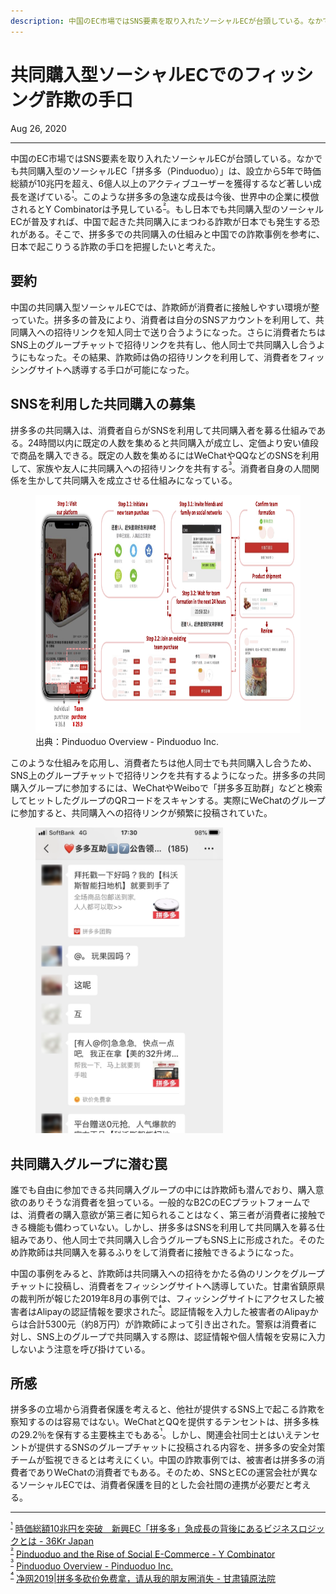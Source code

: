 ```yaml
---
description: 中国のEC市場ではSNS要素を取り入れたソーシャルECが台頭している。なかでも共同購入型のソーシャルEC「拼多多（Pinduoduo）」は、設立から5年で時価総額が10兆円を超え、6億人以上のアクティブユーザーを獲得するなど著しい成長を遂げている。このような拼多多の急速な成長は今後、世界中の企業に模倣されるとY Combinatorは予見している。もし日本でも共同購入型のソーシャルECが普及すれば、中国で起きた共同購入にまつわる詐欺が日本でも発生する恐れがある。そこで、拼多多での共同購入の仕組みと中国での詐欺事例を参考に、日本で起こりうる詐欺の手口を把握したいと考えた。
---
```


# 共同購入型ソーシャルECでのフィッシング詐欺の手口

<time datetime="2020-08-26">Aug 26, 2020</time>

---

中国のEC市場ではSNS要素を取り入れたソーシャルECが台頭している。なかでも共同購入型のソーシャルEC「拼多多（Pinduoduo）」は、設立から5年で時価総額が10兆円を超え、6億人以上のアクティブユーザーを獲得するなど著しい成長を遂げている<sup id="f1">[¹](#fn1)</sup>。このような拼多多の急速な成長は今後、世界中の企業に模倣されるとY Combinatorは予見している<sup id="f2">[²](#fn2)</sup>。もし日本でも共同購入型のソーシャルECが普及すれば、中国で起きた共同購入にまつわる詐欺が日本でも発生する恐れがある。そこで、拼多多での共同購入の仕組みと中国での詐欺事例を参考に、日本で起こりうる詐欺の手口を把握したいと考えた。

## 要約

中国の共同購入型ソーシャルECでは、詐欺師が消費者に接触しやすい環境が整っていた。拼多多の普及により、消費者は自分のSNSアカウントを利用して、共同購入への招待リンクを知人同士で送り合うようになった。さらに消費者たちはSNS上のグループチャットで招待リンクを共有し、他人同士で共同購入し合うようにもなった。その結果、詐欺師は偽の招待リンクを利用して、消費者をフィッシングサイトへ誘導する手口が可能になった。

## SNSを利用した共同購入の募集

拼多多の共同購入は、消費者自らがSNSを利用して共同購入者を募る仕組みである。24時間以内に既定の人数を集めると共同購入が成立し、定価より安い値段で商品を購入できる。既定の人数を集めるにはWeChatやQQなどのSNSを利用して、家族や友人に共同購入への招待リンクを共有する<sup id="f3">[³](#fn3)</sup>。消費者自身の人間関係を生かして共同購入を成立させる仕組みになっている。

<figure><img src="/assets/2020/pinduoduo_phishing/pinduoduo.webp" width="770" height="381" decoding="async" alt="" /><figcaption>出典：Pinduoduo Overview - Pinduoduo Inc.</figcaption></figure>

このような仕組みを応用し、消費者たちは他人同士でも共同購入し合うため、SNS上のグループチャットで招待リンクを共有するようになった。拼多多の共同購入グループに参加するには、WeChatやWeiboで「拼多多互助群」などと検索してヒットしたグループのQRコードをスキャンする。実際にWeChatのグループに参加すると、共同購入への招待リンクが頻繁に投稿されていた。

<figure><img src="/assets/2020/pinduoduo_phishing/sp_wechat_group.webp" width="300" height="489" decoding="async" alt="" /></figure>

## 共同購入グループに潜む罠

誰でも自由に参加できる共同購入グループの中には詐欺師も潜んでおり、購入意欲のありそうな消費者を狙っている。一般的なB2CのECプラットフォームでは、消費者の購入意欲が第三者に知られることはなく、第三者が消費者に接触できる機能も備わっていない。しかし、拼多多はSNSを利用して共同購入を募る仕組みであり、他人同士で共同購入し合うグループもSNS上に形成された。そのため詐欺師は共同購入を募るふりをして消費者に接触できるようになった。

中国の事例をみると、詐欺師は共同購入への招待をかたる偽のリンクをグループチャットに投稿し、消費者をフィッシングサイトへ誘導していた。甘粛省鎮原県の裁判所が報じた2019年8月の事例では、フィッシングサイトにアクセスした被害者はAlipayの認証情報を要求された<sup id="f4">[⁴](#fn4)</sup>。認証情報を入力した被害者のAlipayからは合計5300元（約8万円）が詐欺師によって引き出された。警察は消費者に対し、SNS上のグループで共同購入する際は、認証情報や個人情報を安易に入力しないよう注意を呼び掛けている。

## 所感

拼多多の立場から消費者保護を考えると、他社が提供するSNS上で起こる詐欺を察知するのは容易ではない。WeChatとQQを提供するテンセントは、拼多多株の29.2％を保有する主要株主でもある<sup id="f1">[¹](#fn1)</sup>。しかし、関連会社同士とはいえテンセントが提供するSNSのグループチャットに投稿される内容を、拼多多の安全対策チームが監視できるとは考えにくい。中国の詐欺事例では、被害者は拼多多の消費者でありWeChatの消費者でもある。そのため、SNSとECの運営会社が異なるソーシャルECでは、消費者保護を目的とした会社間の連携が必要だと考える。

---

<sup id="fn1">[¹](#f1)</sup> [時価総額10兆円を突破　新興EC「拼多多」急成長の背後にあるビジネスロジックとは - 36Kr Japan](https://36kr.jp/80619/)   
<sup id="fn2">[²](#f2)</sup> [Pinduoduo and the Rise of Social E-Commerce - Y Combinator](https://www.ycombinator.com/library/2z-pinduoduo-and-the-rise-of-social-e-commerce)  
<sup id="fn3">[³](#f3)</sup> [Pinduoduo Overview - Pinduoduo Inc.](https://pinduoduo.gcs-web.com/static-files/468b2c9f-9112-410d-84b3-2b22e07c7ee0)  
<sup id="fn4">[⁴](#f4)</sup> [净网2019|拼多多砍价免费拿，请从我的朋友圈消失 - 甘肃镇原法院](https://mp.weixin.qq.com/s/qv6_WPzGGU5s9BF5xiVh7Q)
